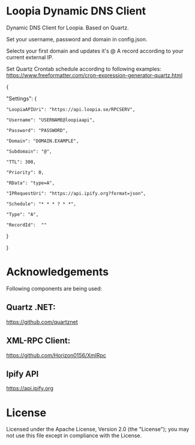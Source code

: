 # Loopia Dynamic DNS Client
Dynamic DNS Client for Loopia.
Based on Quartz.

Set your username, password and domain in config.json.

Selects your first domain and updates it's @ A record according to your current external IP.

Set Quartz Crontab schedule according to following examples:
https://www.freeformatter.com/cron-expression-generator-quartz.html

{

  "Settings": {
  
    "LoopiaAPIUri": "https://api.loopia.se/RPCSERV",
    
    "Username": "USERNAME@loopiaapi",
    
    "Password": "PASSWORD",
    
    "Domain": "DOMAIN.EXAMPLE",
    
    "Subdomain": "@",
    
    "TTL": 300,
    
    "Priority": 0,
    
    "RData": "type=A",
    
    "IPRequestUri": "https://api.ipify.org?format=json",
    
    "Schedule": "* * * ? * *",
    
    "Type": "A",
    
    "RecordId":  "" 
    
  }
  
}

# Acknowledgements
Following components are being used:

## Quartz .NET:
https://github.com/quartznet

## XML-RPC Client:
https://github.com/Horizon0156/XmlRpc

## Ipify API
https://api.ipify.org


# License

Licensed under the Apache License, Version 2.0 (the "License"); you may not use this file except in compliance with the License.
